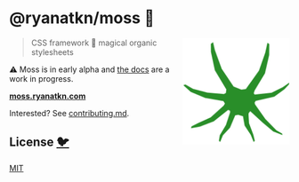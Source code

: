 # @ryanatkn/moss 🌿

[<img src="/static/logo.svg" alt="a fuzzy tuft of green moss" align="right" width="192" height="192">](https://moss.ryanatkn.com/)

> CSS framework 🌿 magical organic stylesheets

⚠️ Moss is in early alpha and [the docs](https://moss.ryanatkn.com/library) are a work in progress.

[**moss.ryanatkn.com**](https://moss.ryanatkn.com/)

Interested? See [contributing.md](contributing.md).

## License [🐦](https://wikipedia.org/wiki/Free_and_open-source_software)

[MIT](LICENSE)
